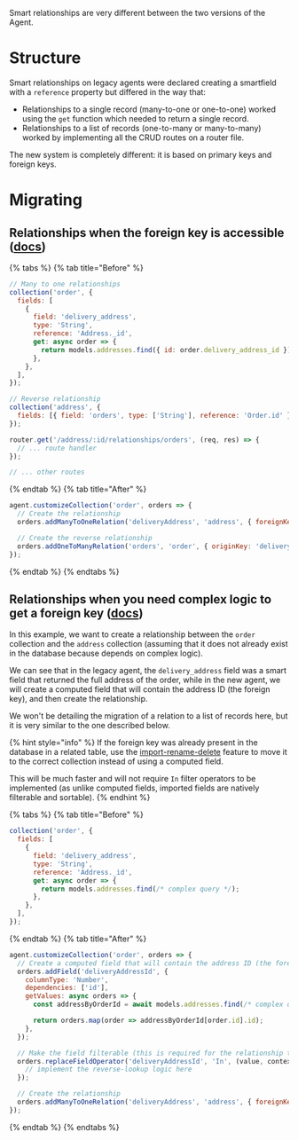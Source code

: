 Smart relationships are very different between the two versions of the Agent.

# Structure

Smart relationships on legacy agents were declared creating a smartfield with a `reference` property but differed in the way that:

- Relationships to a single record (many-to-one or one-to-one) worked using the `get` function which needed to return a single record.
- Relationships to a list of records (one-to-many or many-to-many) worked by implementing all the CRUD routes on a router file.

The new system is completely different: it is based on primary keys and foreign keys.

# Migrating

## Relationships when the foreign key is accessible ([docs](../../../agent-customization/relationships/single-record.md))

{% tabs %} {% tab title="Before" %}

```javascript
// Many to one relationships
collection('order', {
  fields: [
    {
      field: 'delivery_address',
      type: 'String',
      reference: 'Address._id',
      get: async order => {
        return models.addresses.find({ id: order.delivery_address_id });
      },
    },
  ],
});

// Reverse relationship
collection('address', {
  fields: [{ field: 'orders', type: ['String'], reference: 'Order.id' }],
});

router.get('/address/:id/relationships/orders', (req, res) => {
  // ... route handler
});

// ... other routes
```

{% endtab %} {% tab title="After" %}

```javascript
agent.customizeCollection('order', orders => {
  // Create the relationship
  orders.addManyToOneRelation('deliveryAddress', 'address', { foreignKey: 'deliveryAddressId' });

  // Create the reverse relationship
  orders.addOneToManyRelation('orders', 'order', { originKey: 'deliveryAddressId' });
});
```

{% endtab %} {% endtabs %}

## Relationships when you need complex logic to get a foreign key ([docs](../../../agent-customization/relationships/computed-fks.md))

In this example, we want to create a relationship between the `order` collection and the `address` collection
(assuming that it does not already exist in the database because depends on complex logic).

We can see that in the legacy agent, the `delivery_address` field was a smart field that returned the full address of the order, while in the new agent, we will create a computed field that will contain the address ID (the foreign key), and then create the relationship.

We won't be detailing the migration of a relation to a list of records here, but it is very similar to the one described below.

{% hint style="info" %}
If the foreign key was already present in the database in a related table, use the [import-rename-delete](../../../agent-customization/fields/import-rename-delete.md) feature to move it to the correct collection instead of using a computed field.

This will be much faster and will not require `In` filter operators to be implemented (as unlike computed fields, imported fields are natively filterable and sortable).
{% endhint %}

{% tabs %} {% tab title="Before" %}

```javascript
collection('order', {
  fields: [
    {
      field: 'delivery_address',
      type: 'String',
      reference: 'Address._id',
      get: async order => {
        return models.addresses.find(/* complex query */);
      },
    },
  ],
});
```

{% endtab %} {% tab title="After" %}

```javascript
agent.customizeCollection('order', orders => {
  // Create a computed field that will contain the address ID (the foreign key)
  orders.addField('deliveryAddressId', {
    columnType: 'Number',
    dependencies: ['id'],
    getValues: async orders => {
      const addressByOrderId = await models.addresses.find(/* complex query */);

      return orders.map(order => addressByOrderId[order.id].id);
    },
  });

  // Make the field filterable (this is required for the relationship to work, see documentation)
  orders.replaceFieldOperator('deliveryAddressId', 'In', (value, context) => {
    // implement the reverse-lookup logic here
  });

  // Create the relationship
  orders.addManyToOneRelation('deliveryAddress', 'address', { foreignKey: 'deliveryAddressId' });
});
```

{% endtab %} {% endtabs %}
